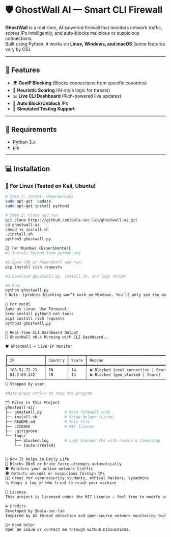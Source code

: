 # 🛡️ GhostWall AI — Smart CLI Firewall

**GhostWall** is a real-time, AI-powered firewall that monitors network traffic, scores IPs intelligently, and auto-blocks malicious or suspicious connections.  
Built using Python, it works on **Linux, Windows, and macOS** (some features vary by OS).

---

## 🚀 Features

- 🌍 **GeoIP Blocking** (Blocks connections from specific countries)
- 🤖 **Heuristic Scoring** (AI-style logic for threats)
- 📊 **Live CLI Dashboard** (Rich-powered live updates)
- 🚫 **Auto Block/Unblock** IPs
- 🧪 **Simulated Testing Support**

---

## 🧰 Requirements

- Python 3.x
- pip

---

## 💻 Installation

### 🔧 For Linux (Tested on Kali, Ubuntu)

```bash
# Step 1: Install dependencies
sudo apt-get  update
sudo apt-get install python3

# Step 2: Clone and run
git clone https://github.com/bala-sec-lab/ghostwall-ai.git
cd ghostwall-ai
chmod +x install.sh
./install.sh 
python3 ghostwall.py

🪟 For Windows (Experimental)
#1.Install Python from python.org

#2.Open CMD or PowerShell and run:
pip install rich requests

#3.Download ghostwall.py, install.sh, and logs folder

#4.Run:
python ghostwall.py
❗ Note: iptables blocking won’t work on Windows. You’ll only see the dashboard + simulation.

🍏 For macOS
Same as Linux. Use Terminal:
brew install python3 net-tools
pip3 install rich requests
python3 ghostwall.py

🔐 Real-Time CLI Dashboard Output
🔐 GhostWall v0.4 Running with CLI Dashboard...

🛡 GhostWall — Live IP Monitor

┏━━━━━━━━━━━━━━━━┳━━━━━━━━━┳━━━━━━━┳━━━━━━━━━━━━━━━━━━━━━━━━━━━━━━━━━━━━━━┓
┃ IP             ┃ Country ┃ Score ┃ Reason                               ┃
┡━━━━━━━━━━━━━━━━╇━━━━━━━━━╇━━━━━━━╇━━━━━━━━━━━━━━━━━━━━━━━━━━━━━━━━━━━━━━┩
│ 106.51.72.21   │ IN      │ 14    │ ❌ Blocked (real_connection | Score) │
│ 81.2.69.142    │ CN      │ 14    │ ❌ Blocked (geo_blocked | Score)     │
└────────────────┴─────────┴───────┴──────────────────────────────────────┘
🛑 Stopped by user.

#Note:press ctrl+x to stop the program

🗂️ Files in This Project
ghostwall-ai/
├── ghostwall.py          # Main firewall code
├── install.sh            # Setup helper (Linux)
├── README.md             # This file
├── LICENSE               # MIT license
├── .gitignore
└── logs/
    ├── blocked.log       # Logs blocked IPs with reason & timestamp
    └── (auto-created)


📌 How It Helps in Daily Life
🚫 Blocks DDoS or brute force attempts automatically
🛡 Monitors your active network traffic
🕵️ Detects unusual or suspicious foreign IPs
👨‍💻 Great for cybersecurity students, ethical hackers, sysadmins
🔍 Keeps a log of who tried to reach your machine

📜 License
This project is licensed under the MIT License — feel free to modify and use it.

❤️ Credits
Developed by @bala-sec-lab
Inspired by AI threat detection and open-source network monitoring tools.

🙋‍♂️ Need Help?
Open an issue or contact me through GitHub Discussions.



